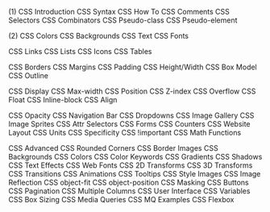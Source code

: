(1)
CSS Introduction
CSS Syntax
CSS How To
CSS Comments
CSS Selectors
CSS Combinators
CSS Pseudo-class
CSS Pseudo-element

(2)
CSS Colors
CSS Backgrounds
CSS Text
CSS Fonts

CSS Links
CSS Lists
CSS Icons
CSS Tables

CSS Borders
CSS Margins
CSS Padding
CSS Height/Width
CSS Box Model
CSS Outline


CSS Display
CSS Max-width
CSS Position
CSS Z-index
CSS Overflow
CSS Float
CSS Inline-block
CSS Align

CSS Opacity
CSS Navigation Bar
CSS Dropdowns
CSS Image Gallery
CSS Image Sprites
CSS Attr Selectors
CSS Forms
CSS Counters
CSS Website Layout
CSS Units
CSS Specificity
CSS !important
CSS Math Functions

CSS Advanced
CSS Rounded Corners
CSS Border Images
CSS Backgrounds
CSS Colors
CSS Color Keywords
CSS Gradients
CSS Shadows
CSS Text Effects
CSS Web Fonts
CSS 2D Transforms
CSS 3D Transforms
CSS Transitions
CSS Animations
CSS Tooltips
CSS Style Images
CSS Image Reflection
CSS object-fit
CSS object-position
CSS Masking
CSS Buttons
CSS Pagination
CSS Multiple Columns
CSS User Interface
CSS Variables
CSS Box Sizing
CSS Media Queries
CSS MQ Examples
CSS Flexbox
